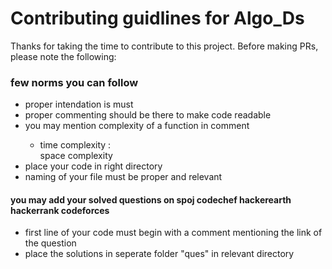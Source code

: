 <h1>Contributing guidlines for Algo_Ds</h1>

<p>Thanks for taking the time to contribute to this project. Before making PRs, please note the following:</p>

<h3>few norms you can follow</h3>
  <ul>
    <li>proper intendation is must</li>
    <li>proper commenting should be there to make code readable</li>
    <li>you may mention complexity of a function in comment</li>
      <ul>
        <li>time complexity : </li>
        <lt>space complexity</li>
      </ul>
    <li>place your code in right directory</li>
    <li>naming of your file must be proper and relevant</li>
  </ul>

<h4>you may add your solved questions on spoj codechef hackerearth hackerrank codeforces</h4>
  <ul>
    <li>first line of your code must begin with a comment mentioning the link of the question</li>
    <li>place the solutions in seperate folder "ques" in relevant directory</li>
  </ul>
